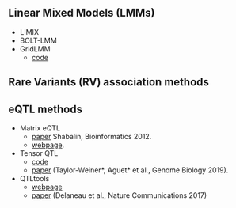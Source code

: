 ## Linear Mixed Models (LMMs)

* LIMIX
* BOLT-LMM
* GridLMM
  * [code](https://github.com/deruncie/GridLMM)


## Rare Variants (RV) association methods

## eQTL methods

* Matrix eQTL
  * [paper](https://academic.oup.com/bioinformatics/article/28/10/1353/213326) Shabalin, Bioinformatics 2012.
  * [webpage](http://www.bios.unc.edu/research/genomic_software/Matrix_eQTL/).
* Tensor QTL
  * [code](https://github.com/broadinstitute/tensorqtl)
  * [paper](https://genomebiology.biomedcentral.com/articles/10.1186/s13059-019-1836-7) (Taylor-Weiner*, Aguet* et al., Genome Biology 2019).
* QTLtools
  * [webpage](https://qtltools.github.io/qtltools/)
  * [paper](https://www.nature.com/articles/ncomms15452) (Delaneau et al., Nature Communications 2017)

